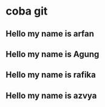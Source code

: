 # coba git

## Hello my name is arfan

## Hello my name is Agung

## Hello my name is rafika

## Hello my name is azvya

